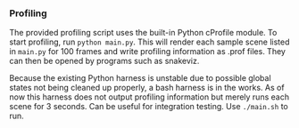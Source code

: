 ### Profiling

The provided profiling script uses the built-in Python cProfile module. To start profiling, run `python main.py`. This will render each sample scene listed in `main.py` for 100 frames and write profiling information as .prof files. They can then be opened by programs such as snakeviz.

Because the existing Python harness is unstable due to possible global states not being cleaned up properly, a bash harness is in the works. As of now this harness does not output profiling information but merely runs each scene for 3 seconds. Can be useful for integration testing. Use `./main.sh` to run.
